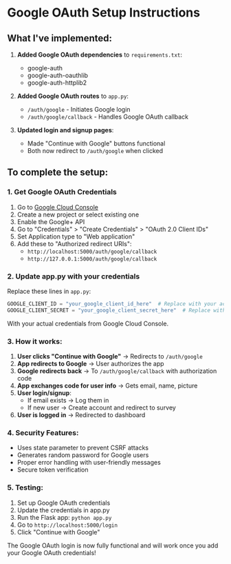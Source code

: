 # Google OAuth Setup Instructions

## What I've implemented:

1. **Added Google OAuth dependencies** to `requirements.txt`:
   - google-auth
   - google-auth-oauthlib
   - google-auth-httplib2

2. **Added Google OAuth routes** to `app.py`:
   - `/auth/google` - Initiates Google login
   - `/auth/google/callback` - Handles Google OAuth callback

3. **Updated login and signup pages**:
   - Made "Continue with Google" buttons functional
   - Both now redirect to `/auth/google` when clicked

## To complete the setup:

### 1. Get Google OAuth Credentials

1. Go to [Google Cloud Console](https://console.cloud.google.com/)
2. Create a new project or select existing one
3. Enable the Google+ API
4. Go to "Credentials" > "Create Credentials" > "OAuth 2.0 Client IDs"
5. Set Application type to "Web application"
6. Add these to "Authorized redirect URIs":
   - `http://localhost:5000/auth/google/callback`
   - `http://127.0.0.1:5000/auth/google/callback`

### 2. Update app.py with your credentials

Replace these lines in `app.py`:

```python
GOOGLE_CLIENT_ID = "your_google_client_id_here"  # Replace with your actual Google Client ID
GOOGLE_CLIENT_SECRET = "your_google_client_secret_here"  # Replace with your actual Google Client Secret
```

With your actual credentials from Google Cloud Console.

### 3. How it works:

1. **User clicks "Continue with Google"** → Redirects to `/auth/google`
2. **App redirects to Google** → User authorizes the app
3. **Google redirects back** → To `/auth/google/callback` with authorization code
4. **App exchanges code for user info** → Gets email, name, picture
5. **User login/signup**:
   - If email exists → Log them in
   - If new user → Create account and redirect to survey
6. **User is logged in** → Redirected to dashboard

### 4. Security Features:

- Uses state parameter to prevent CSRF attacks
- Generates random password for Google users
- Proper error handling with user-friendly messages
- Secure token verification

### 5. Testing:

1. Set up Google OAuth credentials
2. Update the credentials in app.py
3. Run the Flask app: `python app.py`
4. Go to `http://localhost:5000/login`
5. Click "Continue with Google"

The Google OAuth login is now fully functional and will work once you add your Google OAuth credentials!
